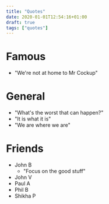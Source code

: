 ```yaml
---
title: "Quotes"
date: 2020-01-01T12:54:16+01:00
draft: true
tags: ["quotes"]
---
```


# Famous
* "We're not at home to Mr Cockup"

# General
- "What's the worst that can happen?"
- "It is what it is"
- "We are where we are"

# Friends
* John B
  * "Focus on the good stuff"
* John V
* Paul A
* Phil B
* Shikha P
